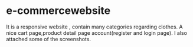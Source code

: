# e-commercewebsite
It is a responsive website , contain many categories regarding clothes.
A nice cart page,product detail page account(register and login page).
I also attached some of the screenshots.
